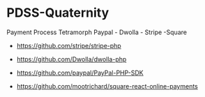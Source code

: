 # PDSS-Quaternity
Payment Process Tetramorph Paypal - Dwolla - Stripe -Square

+ https://github.com/stripe/stripe-php

+ https://github.com/Dwolla/dwolla-php

+ https://github.com/paypal/PayPal-PHP-SDK

+ https://github.com/mootrichard/square-react-online-payments
